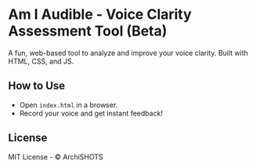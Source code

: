 # Am I Audible - Voice Clarity Assessment Tool (Beta)

A fun, web-based tool to analyze and improve your voice clarity. Built with HTML, CSS, and JS.

## How to Use
- Open `index.html` in a browser.
- Record your voice and get instant feedback!

## License
MIT License - © ArchiSHOTS